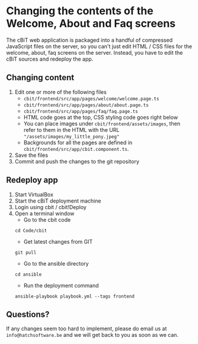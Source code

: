 Changing the contents of the Welcome, About and Faq screens
===========================================================

The cBiT web application is packaged into a handful of
compressed JavaScript files on the server, so you can't
just edit HTML / CSS files for the welcome, about, faq
screens on the server.  Instead, you have to edit the
cBiT sources and redeploy the app.

Changing content
----------------
1. Edit one or more of the following files
   * `cbit/frontend/src/app/pages/welcome/welcome.page.ts`
   * `cbit/frontend/src/app/pages/about/about.page.ts`
   * `cbit/frontend/src/app/pages/faq/faq.page.ts`
   -  HTML code goes at the top, CSS styling code goes right below
   -  You can place images under `cbit/frontend/assets/images`,
      then refer to them in the HTML with the URL `"/assets/images/my_little_pony.jpeg"`
   - Backgrounds for all the pages are defined in `cbit/frontend/src/app/cbit.component.ts`.
2. Save the files
3. Commit and push the changes to the git repository


Redeploy app
------------
1. Start VirtualBox
2. Start the cBiT deployment machine
3. Login using cbit / cbit!Deploy
4. Open a terminal window
   - Go to the cbit code
   ```
   cd Code/cbit
   ```
   - Get latest changes from GIT
   ```
   git pull
   ```
   - Go to the ansible directory
   ```
   cd ansible
   ```
   - Run the deployment command
   ```
   ansible-playbook playbook.yml --tags frontend
   ```


Questions?
----------
If any changes seem too hard to implement, please do
email us at `info@hatchsoftware.be` and we will
get back to you as soon as we can.